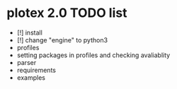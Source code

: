 # plotex 2.0 TODO list

* [!] install
* [!] change "engine" to python3
* profiles
* setting packages in profiles and checking avaliablity
* parser
* requirements
* examples
